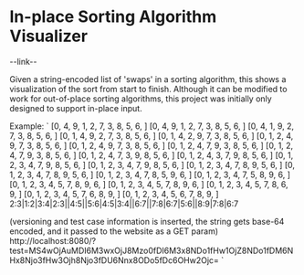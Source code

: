 # In-place Sorting Algorithm Visualizer
--link--

Given a string-encoded list of 'swaps' in a sorting algorithm, this shows a visualization of the sort from start to finish.
Although it can be modified to work for out-of-place sorting algorithms, this project was initially only designed to support in-place input.

Example:
`
[0, 4, 9, 1, 2, 7, 3, 8, 5, 6, ]
[0, 4, 9, 1, 2, 7, 3, 8, 5, 6, ]
[0, 4, 1, 9, 2, 7, 3, 8, 5, 6, ]
[0, 1, 4, 9, 2, 7, 3, 8, 5, 6, ]
[0, 1, 4, 2, 9, 7, 3, 8, 5, 6, ]
[0, 1, 2, 4, 9, 7, 3, 8, 5, 6, ]
[0, 1, 2, 4, 9, 7, 3, 8, 5, 6, ]
[0, 1, 2, 4, 7, 9, 3, 8, 5, 6, ]
[0, 1, 2, 4, 7, 9, 3, 8, 5, 6, ]
[0, 1, 2, 4, 7, 3, 9, 8, 5, 6, ]
[0, 1, 2, 4, 3, 7, 9, 8, 5, 6, ]
[0, 1, 2, 3, 4, 7, 9, 8, 5, 6, ]
[0, 1, 2, 3, 4, 7, 9, 8, 5, 6, ]
[0, 1, 2, 3, 4, 7, 8, 9, 5, 6, ]
[0, 1, 2, 3, 4, 7, 8, 9, 5, 6, ]
[0, 1, 2, 3, 4, 7, 8, 5, 9, 6, ]
[0, 1, 2, 3, 4, 7, 5, 8, 9, 6, ]
[0, 1, 2, 3, 4, 5, 7, 8, 9, 6, ]
[0, 1, 2, 3, 4, 5, 7, 8, 9, 6, ]
[0, 1, 2, 3, 4, 5, 7, 8, 6, 9, ]
[0, 1, 2, 3, 4, 5, 7, 6, 8, 9, ]
[0, 1, 2, 3, 4, 5, 6, 7, 8, 9, ]
2:3|1:2|3:4|2:3||4:5||5:6|4:5|3:4||6:7||7:8|6:7|5:6||8:9|7:8|6:7

(versioning and test case information is inserted, the string gets base-64 encoded, and it passed to the website as a GET param)
http://localhost:8080/?test=MS4wOjAuMDI6M3wxOjJ8Mzo0fDI6M3x8NDo1fHw1OjZ8NDo1fDM6NHx8Njo3fHw3Ojh8Njo3fDU6Nnx8ODo5fDc6OHw2Ojc=
`